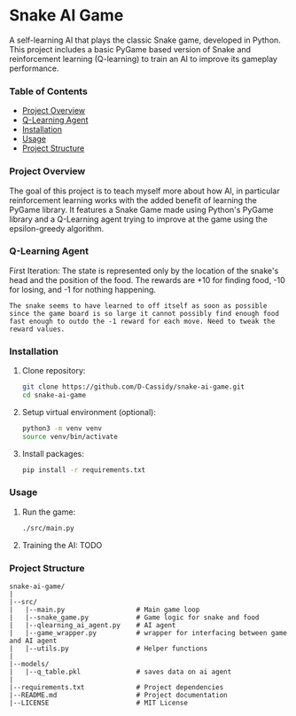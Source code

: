 # Snake AI Game

A self-learning AI that plays the classic Snake game, developed in Python. This project includes a basic PyGame based version of Snake and reinforcement learning (Q-learning) to train an AI to improve its gameplay performance.

### Table of Contents
- [Project Overview](#project-overview)
- [Q-Learning Agent](#q-learning-agent)
- [Installation](#installation)
- [Usage](#usage)
- [Project Structure](#project-structure)

### Project Overview
The goal of this project is to teach myself more about how AI, in particular reinforcement learning works with the added benefit of learning the PyGame library. It features a Snake Game made using Python's PyGame library and a Q-Learning agent trying to improve at the game using the epsilon-greedy algorithm.

### Q-Learning Agent
First Iteration:
    The state is represented only by the location of the snake's head and the position of the food.
    The rewards are +10 for finding food, -10 for losing, and -1 for nothing happening.
    
    The snake seems to have learned to off itself as soon as possible since the game board is so large it cannot possibly find enough food fast enough to outdo the -1 reward for each move. Need to tweak the reward values.

### Installation
1. Clone repository:
    ```bash
    git clone https://github.com/D-Cassidy/snake-ai-game.git
    cd snake-ai-game
    ```

2. Setup virtual environment (optional):
    ```bash
    python3 -m venv venv
    source venv/bin/activate
    ```

3. Install packages:
    ```bash
    pip install -r requirements.txt
    ```

### Usage
1. Run the game:
    ```bash
    ./src/main.py
    ```

2. Training the AI:
    TODO

### Project Structure
```plaintext
snake-ai-game/
|
|--src/
|   |--main.py                  # Main game loop
|   |--snake_game.py            # Game logic for snake and food
|   |--qlearning_ai_agent.py    # AI agent
|   |--game_wrapper.py          # wrapper for interfacing between game and AI agent
|   |--utils.py                 # Helper functions
|
|--models/
|   |--q_table.pkl              # saves data on ai agent
|
|--requirements.txt             # Project dependencies
|--README.md                    # Project documentation
|--LICENSE                      # MIT License
```
